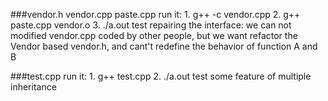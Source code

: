 ###vendor.h vendor.cpp paste.cpp
run it:
	1. g++ -c vendor.cpp
	2. g++ paste.cpp vendor.o
	3. ./a.out
test repairing the interface: we can not modified vendor.cpp coded by other people, but we want refactor the Vendor based vendor.h, and cant't redefine the behavior of function A and B 

###test.cpp
run it:
	1. g++ test.cpp
	2. ./a.out
test some feature of multiple inheritance
